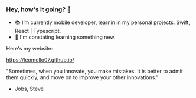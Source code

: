 ### Hey, how's it going? 👋

- :books:   I’m currently mobile developer, learnin in my personal projects. Swift, React | Typescript.
- :8ball:   I'm constating learning something new. 

Here's my website:

https://leomello07.github.io/

"Sometimes, when you innovate, you make mistakes. It is better to admit them quickly, and move on to improve your other innovations.”
- Jobs, Steve
